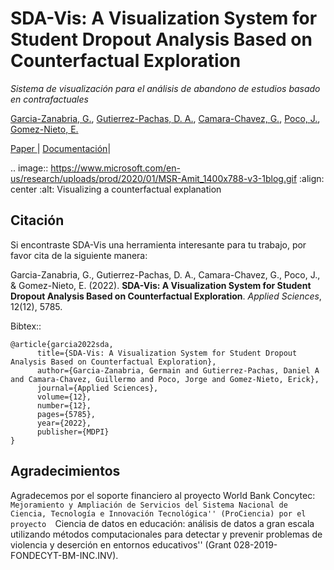 SDA-Vis: A Visualization System for Student Dropout Analysis Based on Counterfactual Exploration
======================================================================
*Sistema de visualización para el análisis de abandono de estudios basado en contrafactuales*

[Garcia-Zanabria, G.](https://ctivitae.concytec.gob.pe/appDirectorioCTI/VerDatosInvestigador.do?id_investigador=34979/),
[Gutierrez-Pachas, D. A.](https://ctivitae.concytec.gob.pe/appDirectorioCTI/VerDatosInvestigador.do?id_investigador=16332/),
[Camara-Chavez, G.](https://ctivitae.concytec.gob.pe/appDirectorioCTI/VerDatosInvestigador.do?id_investigador=16064/),
[Poco, J.](https://ctivitae.concytec.gob.pe/appDirectorioCTI/VerDatosInvestigador.do?id_investigador=17033/),
[Gomez-Nieto, E.](https://ctivitae.concytec.gob.pe/appDirectorioCTI/VerDatosInvestigador.do?id_investigador=17384/)  


[Paper ](https://www.mdpi.com/2076-3417/12/12/5785>) | [Documentación](https://github.com/germaingarcia/SDA-VIS>)|


.. image:: https://www.microsoft.com/en-us/research/uploads/prod/2020/01/MSR-Amit_1400x788-v3-1blog.gif
  :align: center
  :alt: Visualizing a counterfactual explanation
  


Citación
-------
Si encontraste SDA-Vis una herramienta interesante para tu trabajo, por favor cita de la siguiente manera:

Garcia-Zanabria, G., Gutierrez-Pachas, D. A., Camara-Chavez, G., Poco, J., & Gomez-Nieto, E. (2022). **SDA-Vis: A Visualization System for Student Dropout Analysis Based on Counterfactual Exploration**. *Applied Sciences*, 12(12), 5785.


Bibtex::

	@article{garcia2022sda,
		  title={SDA-Vis: A Visualization System for Student Dropout Analysis Based on Counterfactual Exploration},
		  author={Garcia-Zanabria, Germain and Gutierrez-Pachas, Daniel A and Camara-Chavez, Guillermo and Poco, Jorge and Gomez-Nieto, Erick},
		  journal={Applied Sciences},
		  volume={12},
		  number={12},
		  pages={5785},
		  year={2022},
		  publisher={MDPI}
	}
	

## Agradecimientos
Agradecemos por el soporte financiero al proyecto World Bank Concytec: ``Mejoramiento y Ampliación de Servicios del Sistema Nacional de Ciencia, Tecnología e Innovación Tecnológica'' (ProCiencia) por el proyecto 
``Ciencia de datos en educación: análisis de datos a gran escala utilizando métodos computacionales para detectar y prevenir problemas de violencia y deserción en entornos educativos'' (Grant 028-2019-FONDECYT-BM-INC.INV).



